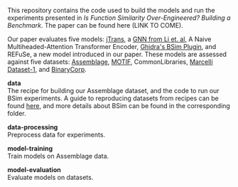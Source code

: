 This repository contains the code used to build the models and run the experiments presented in *Is Function Similarity Over-Engineered? Building a Benchmark*. The paper can be found here (LINK TO COME).

Our paper evaluates five models: [jTrans](https://arxiv.org/pdf/2205.12713.pdf), a [GNN from Li et. al](https://proceedings.mlr.press/v97/li19d/li19d.pdf), A Naive Multiheaded-Attention Transformer Encoder, [Ghidra's BSim Plugin](https://ghidra-sre.org), and REFuSe, a new model introduced in our paper. These models are assessed against five datasets: [Assemblage](https://arxiv.org/pdf/2405.03991), [MOTIF](https://github.com/boozallen/MOTIF), CommonLibraries, [Marcelli Dataset-1](https://github.com/Cisco-Talos/binary_function_similarity), and [BinaryCorp](https://github.com/vul337/jTrans/).

**data**  
The recipe for building our Assemblage dataset, and the code to run our BSim experiments. A guide to reproducing datasets from recipes can be found [here](https://assemblagedocs.readthedocs.io/en/latest/deployment_windows.html#optional-recover-dataset), and more details about BSim can be found in the corresponding folder.

**data-processing**  
Preprocess data for experiments.

**model-training**  
Train models on Assemblage data.

**model-evaluation**  
Evaluate models on datasets.
